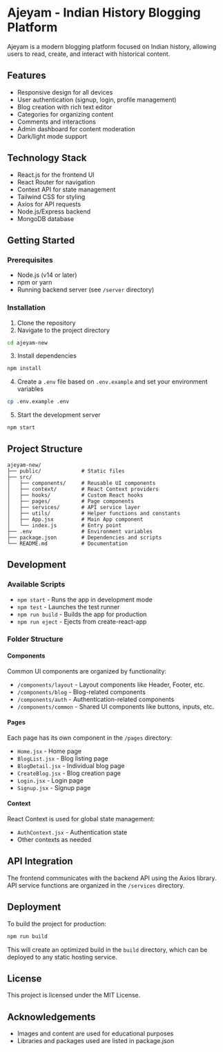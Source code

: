 # Ajeyam - Indian History Blogging Platform

Ajeyam is a modern blogging platform focused on Indian history, allowing users to read, create, and interact with historical content.

## Features

- Responsive design for all devices
- User authentication (signup, login, profile management)
- Blog creation with rich text editor
- Categories for organizing content
- Comments and interactions
- Admin dashboard for content moderation
- Dark/light mode support

## Technology Stack

- React.js for the frontend UI
- React Router for navigation
- Context API for state management
- Tailwind CSS for styling
- Axios for API requests
- Node.js/Express backend
- MongoDB database

## Getting Started

### Prerequisites

- Node.js (v14 or later)
- npm or yarn
- Running backend server (see `/server` directory)

### Installation

1. Clone the repository
2. Navigate to the project directory
```bash
cd ajeyam-new
```

3. Install dependencies
```bash
npm install
```

4. Create a `.env` file based on `.env.example` and set your environment variables
```bash
cp .env.example .env
```

5. Start the development server
```bash
npm start
```

## Project Structure

```
ajeyam-new/
├── public/             # Static files
├── src/
│   ├── components/     # Reusable UI components
│   ├── context/        # React Context providers
│   ├── hooks/          # Custom React hooks
│   ├── pages/          # Page components
│   ├── services/       # API service layer
│   ├── utils/          # Helper functions and constants
│   ├── App.jsx         # Main App component
│   └── index.js        # Entry point
├── .env                # Environment variables
├── package.json        # Dependencies and scripts
└── README.md           # Documentation
```

## Development

### Available Scripts

- `npm start` - Runs the app in development mode
- `npm test` - Launches the test runner
- `npm run build` - Builds the app for production
- `npm run eject` - Ejects from create-react-app

### Folder Structure

#### Components

Common UI components are organized by functionality:

- `/components/layout` - Layout components like Header, Footer, etc.
- `/components/blog` - Blog-related components
- `/components/auth` - Authentication-related components
- `/components/common` - Shared UI components like buttons, inputs, etc.

#### Pages

Each page has its own component in the `/pages` directory:

- `Home.jsx` - Home page
- `BlogList.jsx` - Blog listing page
- `BlogDetail.jsx` - Individual blog page
- `CreateBlog.jsx` - Blog creation page
- `Login.jsx` - Login page
- `Signup.jsx` - Signup page

#### Context

React Context is used for global state management:

- `AuthContext.jsx` - Authentication state
- Other contexts as needed

## API Integration

The frontend communicates with the backend API using the Axios library. API service functions are organized in the `/services` directory.

## Deployment

To build the project for production:

```bash
npm run build
```

This will create an optimized build in the `build` directory, which can be deployed to any static hosting service.

## License

This project is licensed under the MIT License.

## Acknowledgements

- Images and content are used for educational purposes
- Libraries and packages used are listed in package.json
